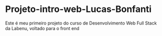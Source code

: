# Projeto-intro-web-Lucas-Bonfanti
Este é meu primeiro projeto do curso de Desenvolvimento Web Full Stack da Labenu, voltado para o front end
